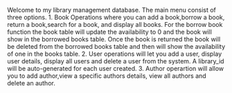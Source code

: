 Welcome to my library management database.
The main menu consist of three options.
1.
Book Operations where you can add a book,borrow a book, return a book,search for a book, and display all books.
For the borrow book function the book table will update the availability to 0 and the book will show in the borrowed books table.
Once the book is returned the book will be deleted from the borrowed books table and then will show the availability of one in the books table.
2.
User operations will let you add a user, display user details, display all users and delete a user from the system.
A library_id will be auto-generated for each user created.
3.
Author operartion will allow you to add author,view a specific authors details, view all authors and delete an author.




